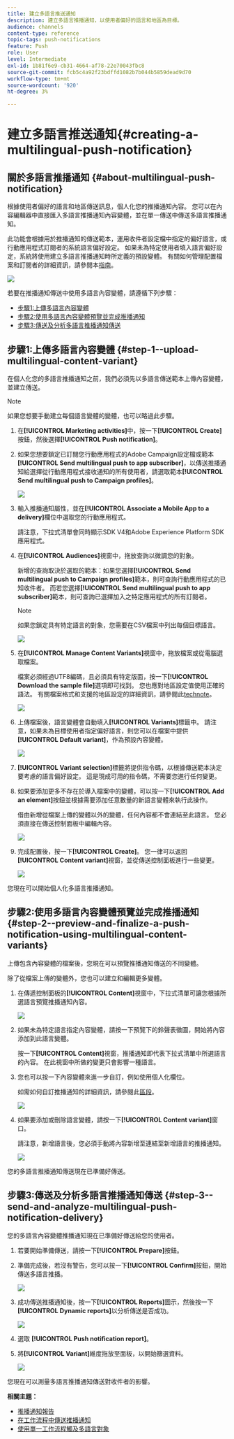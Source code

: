 ```yaml
---
title: 建立多語言推送通知
description: 建立多語言推播通知，以使用者偏好的語言和地區為目標。
audience: channels
content-type: reference
topic-tags: push-notifications
feature: Push
role: User
level: Intermediate
exl-id: 1b81f6e9-cb31-4664-af78-22e70043fbc8
source-git-commit: fcb5c4a92f23bdffd1082b7b044b5859dead9d70
workflow-type: tm+mt
source-wordcount: '920'
ht-degree: 3%

---
```


# 建立多語言推送通知{#creating-a-multilingual-push-notification}

## 關於多語言推播通知 {#about-multilingual-push-notification}

根據使用者偏好的語言和地區傳送訊息，個人化您的推播通知內容。 您可以在內容編輯器中直接匯入多語言推播通知內容變體，並在單一傳送中傳送多語言推播通知。

此功能會根據用於推播通知的傳送範本，運用收件者設定檔中指定的偏好語言，或行動應用程式訂閱者的系統語言偏好設定。 如果未為特定使用者填入語言偏好設定，系統將使用建立多語言推播通知時所定義的預設變體。 有關如何管理配置檔案和訂閱者的詳細資訊，請參閱本[指南](../../audiences/using/get-started-profiles-and-audiences.md)。

![](assets/multivariant_push_1.png)

若要在推播通知傳送中使用多語言內容變體，請遵循下列步驟：

* [步驟1:上傳多語言內容變體](#step-1--upload-multilingual-content-variant)
* [步驟2:使用多語言內容變體預覽並完成推播通知](#step-2--preview-and-finalize-a-push-notification-using-multilingual-content-variants)
* [步驟3:傳送及分析多語言推播通知傳送](#step-3--send-and-analyze-multilingual-push-notification-delivery)

## 步驟1:上傳多語言內容變體 {#step-1--upload-multilingual-content-variant}

在個人化您的多語言推播通知之前，我們必須先以多語言傳送範本上傳內容變體，並建立傳送。

>[!NOTE]
>
>如果您想要手動建立每個語言變體的變體，也可以略過此步驟。

1. 在&#x200B;**[!UICONTROL Marketing activities]**&#x200B;中，按一下&#x200B;**[!UICONTROL Create]**&#x200B;按鈕，然後選擇&#x200B;**[!UICONTROL Push notification]**。
1. 如果您想要鎖定已訂閱您行動應用程式的Adobe Campaign設定檔或範本&#x200B;**[!UICONTROL Send multilingual push to app subscriber]**，以傳送推播通知給選擇從行動應用程式接收通知的所有使用者，請選取範本&#x200B;**[!UICONTROL Send multilingual push to Campaign profiles]**。

   ![](assets/multivariant_push_2.png)

1. 輸入推播通知屬性，並在&#x200B;**[!UICONTROL Associate a Mobile App to a delivery]**&#x200B;欄位中選取您的行動應用程式。

   請注意，下拉式清單會同時顯示SDK V4和Adobe Experience Platform SDK應用程式。

1. 在&#x200B;**[!UICONTROL Audiences]**&#x200B;視窗中，拖放查詢以微調您的對象。

   新增的查詢取決於選取的範本：如果您選擇&#x200B;**[!UICONTROL Send multilingual push to Campaign profiles]**&#x200B;範本，則可查詢行動應用程式的已知收件者。 而若您選擇&#x200B;**[!UICONTROL Send multilingual push to app subscriber]**&#x200B;範本，則可查詢已選擇加入之特定應用程式的所有訂閱者。
   >[!NOTE]
   >
   >如果您鎖定具有特定語言的對象，您需要在CSV檔案中列出每個目標語言。

   ![](assets/push_notif_audience.png)

1. 在&#x200B;**[!UICONTROL Manage Content Variants]**&#x200B;視窗中，拖放檔案或從電腦選取檔案。

   檔案必須經過UTF8編碼，且必須具有特定版面，按一下&#x200B;**[!UICONTROL Download the sample file]**&#x200B;選項即可找到。 您也應對地區設定值使用正確的語法。 有關檔案格式和支援的地區設定的詳細資訊，請參閱此[technote](https://helpx.adobe.com/tw/campaign/kb/acs-generate-csv-multilingual-push.html)。

   ![](assets/multivariant_push_4.png)

1. 上傳檔案後，語言變體會自動填入&#x200B;**[!UICONTROL Variants]**&#x200B;標籤中。 請注意，如果未為目標使用者指定偏好語言，則您可以在檔案中提供&#x200B;**[!UICONTROL Default variant]**，作為預設內容變體。

   ![](assets/multivariant_push_5.png)

1. **[!UICONTROL Variant selection]**&#x200B;標籤將提供指令碼，以根據傳送範本決定要考慮的語言偏好設定。 這是現成可用的指令碼，不需要您進行任何變更。
1. 如果要添加更多不存在於導入檔案中的變體，可以按一下&#x200B;**[!UICONTROL Add an element]**&#x200B;按鈕並根據需要添加任意數量的新語言變體來執行此操作。

   借由新增從檔案上傳的變體以外的變體，任何內容都不會連結至此語言。 您必須直接在傳送控制面板中編輯內容。

   ![](assets/multivariant_push_6.png)

1. 完成配置後，按一下&#x200B;**[!UICONTROL Create]**。 您一律可以返回&#x200B;**[!UICONTROL Content variant]**&#x200B;視窗，並從傳送控制面板進行一些變更。

   ![](assets/multivariant_push_8.png)

您現在可以開始個人化多語言推播通知。

## 步驟2:使用多語言內容變體預覽並完成推播通知 {#step-2--preview-and-finalize-a-push-notification-using-multilingual-content-variants}

上傳包含內容變體的檔案後，您現在可以預覽推播通知傳送的不同變體。

除了從檔案上傳的變體外，您也可以建立和編輯更多變體。

1. 在傳遞控制面板的&#x200B;**[!UICONTROL Content]**&#x200B;視窗中，下拉式清單可讓您根據所選語言預覽推播通知內容。

   ![](assets/multivariant_push_7.png)

1. 如果未為特定語言指定內容變體，請按一下預覽下的鈴聲表徵圖，開始將內容添加到此語言變體。

   按一下&#x200B;**[!UICONTROL Content]**&#x200B;視窗，推播通知即代表下拉式清單中所選語言的內容。 在此視窗中所做的變更只會影響一種語言。

1. 您也可以按一下內容變體來進一步自訂，例如使用個人化欄位。

   如需如何自訂推播通知的詳細資訊，請參閱此[區段](../../channels/using/customizing-a-push-notification.md)。

   ![](assets/multivariant_push_9.png)

1. 如果要添加或刪除語言變體，請按一下&#x200B;**[!UICONTROL Content variant]**&#x200B;窗口。

   請注意，新增語言後，您必須手動將內容新增至連結至新增語言的推播通知。

   ![](assets/multivariant_push_10.png)

您的多語言推播通知傳送現在已準備好傳送。

## 步驟3:傳送及分析多語言推播通知傳送 {#step-3--send-and-analyze-multilingual-push-notification-delivery}

您的多語言內容變體推播通知現在已準備好傳送給您的使用者。

1. 若要開始準備傳送，請按一下&#x200B;**[!UICONTROL Prepare]**&#x200B;按鈕。
1. 準備完成後，若沒有警告，您可以按一下&#x200B;**[!UICONTROL Confirm]**&#x200B;按鈕，開始傳送多語言推播。

   ![](assets/multivariant_push_12.png)

1. 成功傳送推播通知後，按一下&#x200B;**[!UICONTROL Reports]**&#x200B;圖示，然後按一下&#x200B;**[!UICONTROL Dynamic reports]**&#x200B;以分析傳送是否成功。

   ![](assets/multivariant_push_13.png)

1. 選取 **[!UICONTROL Push notification report]**。
1. 將&#x200B;**[!UICONTROL Variant]**&#x200B;維度拖放至面板，以開始篩選資料。

   ![](assets/multivariant_push_11.png)

您現在可以測量多語言推播通知傳送對收件者的影響。

**相關主題：**

* [推播通知報告](../../reporting/using/push-notification-report.md)
* [在工作流程中傳送推播通知](../../automating/using/push-notification-delivery.md)
* [使用單一工作流程觸及多語言對象](https://helpx.adobe.com/tw/campaign/kb/simplify-campaign-management.html#Engageyourcustomersateverystep)
